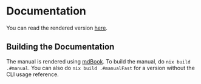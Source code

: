 # Documentation

You can read the rendered version [here](https://zhaofengli.github.io/colmena).

## Building the Documentation

The manual is rendered using [mdBook](https://github.com/rust-lang/mdBook).
To build the manual, do `nix build .#manual`.
You can also do `nix build .#manualFast` for a version without the CLI usage reference.

